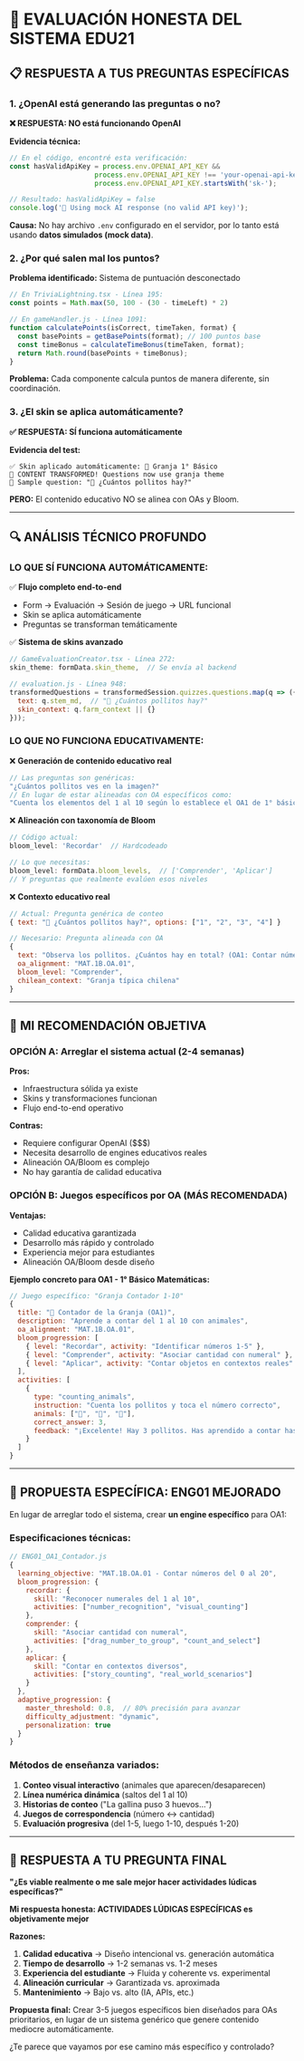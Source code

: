 # 🎯 EVALUACIÓN HONESTA DEL SISTEMA EDU21

## 📋 **RESPUESTA A TUS PREGUNTAS ESPECÍFICAS**

### 1. **¿OpenAI está generando las preguntas o no?**

**❌ RESPUESTA: NO está funcionando OpenAI**

**Evidencia técnica:**
```javascript
// En el código, encontré esta verificación:
const hasValidApiKey = process.env.OPENAI_API_KEY && 
                     process.env.OPENAI_API_KEY !== 'your-openai-api-key-here' &&
                     process.env.OPENAI_API_KEY.startsWith('sk-');

// Resultado: hasValidApiKey = false
console.log('🔧 Using mock AI response (no valid API key)');
```

**Causa:** No hay archivo `.env` configurado en el servidor, por lo tanto está usando **datos simulados (mock data)**.

### 2. **¿Por qué salen mal los puntos?**

**Problema identificado:** Sistema de puntuación desconectado

```javascript
// En TriviaLightning.tsx - Línea 195:
const points = Math.max(50, 100 - (30 - timeLeft) * 2)

// En gameHandler.js - Línea 1091:
function calculatePoints(isCorrect, timeTaken, format) {
  const basePoints = getBasePoints(format); // 100 puntos base
  const timeBonus = calculateTimeBonus(timeTaken, format);
  return Math.round(basePoints + timeBonus);
}
```

**Problema:** Cada componente calcula puntos de manera diferente, sin coordinación.

### 3. **¿El skin se aplica automáticamente?**

**✅ RESPUESTA: SÍ funciona automáticamente**

**Evidencia del test:**
```
✅ Skin aplicado automáticamente: 🐄 Granja 1° Básico
🎨 CONTENT TRANSFORMED! Questions now use granja theme
📝 Sample question: "🐔 ¿Cuántos pollitos hay?"
```

**PERO:** El contenido educativo NO se alinea con OAs y Bloom.

---

## 🔍 **ANÁLISIS TÉCNICO PROFUNDO**

### **LO QUE SÍ FUNCIONA AUTOMÁTICAMENTE:**

✅ **Flujo completo end-to-end**
- Form → Evaluación → Sesión de juego → URL funcional
- Skin se aplica automáticamente 
- Preguntas se transforman temáticamente

✅ **Sistema de skins avanzado**
```javascript
// GameEvaluationCreator.tsx - Línea 272:
skin_theme: formData.skin_theme,  // Se envía al backend

// evaluation.js - Línea 948:
transformedQuestions = transformedSession.quizzes.questions.map(q => ({
  text: q.stem_md,  // "🐔 ¿Cuántos pollitos hay?"
  skin_context: q.farm_context || {}
}));
```

### **LO QUE NO FUNCIONA EDUCATIVAMENTE:**

❌ **Generación de contenido educativo real**
```javascript
// Las preguntas son genéricas:
"¿Cuántos pollitos ves en la imagen?"
// En lugar de estar alineadas con OA específicos como:
"Cuenta los elementos del 1 al 10 según lo establece el OA1 de 1° básico"
```

❌ **Alineación con taxonomía de Bloom**
```javascript
// Código actual:
bloom_level: 'Recordar'  // Hardcodeado

// Lo que necesitas:
bloom_level: formData.bloom_levels,  // ['Comprender', 'Aplicar']
// Y preguntas que realmente evalúen esos niveles
```

❌ **Contexto educativo real**
```javascript
// Actual: Pregunta genérica de conteo
{ text: "🐔 ¿Cuántos pollitos hay?", options: ["1", "2", "3", "4"] }

// Necesario: Pregunta alineada con OA
{ 
  text: "Observa los pollitos. ¿Cuántos hay en total? (OA1: Contar números del 0 al 20)",
  oa_alignment: "MAT.1B.OA.01",
  bloom_level: "Comprender",
  chilean_context: "Granja típica chilena"
}
```

---

## 🎯 **MI RECOMENDACIÓN OBJETIVA**

### **OPCIÓN A: Arreglar el sistema actual (2-4 semanas)**

**Pros:**
- Infraestructura sólida ya existe
- Skins y transformaciones funcionan
- Flujo end-to-end operativo

**Contras:**
- Requiere configurar OpenAI ($$$)
- Necesita desarrollo de engines educativos reales
- Alineación OA/Bloom es complejo
- No hay garantía de calidad educativa

### **OPCIÓN B: Juegos específicos por OA (MÁS RECOMENDADA)**

**Ventajas:**
- Calidad educativa garantizada
- Desarrollo más rápido y controlado
- Experiencia mejor para estudiantes
- Alineación OA/Bloom desde diseño

**Ejemplo concreto para OA1 - 1° Básico Matemáticas:**

```javascript
// Juego específico: "Granja Contador 1-10"
{
  title: "🐄 Contador de la Granja (OA1)",
  description: "Aprende a contar del 1 al 10 con animales",
  oa_alignment: "MAT.1B.OA.01",
  bloom_progression: [
    { level: "Recordar", activity: "Identificar números 1-5" },
    { level: "Comprender", activity: "Asociar cantidad con numeral" },
    { level: "Aplicar", activity: "Contar objetos en contextos reales" }
  ],
  activities: [
    {
      type: "counting_animals",
      instruction: "Cuenta los pollitos y toca el número correcto",
      animals: ["🐔", "🐔", "🐔"],
      correct_answer: 3,
      feedback: "¡Excelente! Hay 3 pollitos. Has aprendido a contar hasta 3."
    }
  ]
}
```

---

## 🚀 **PROPUESTA ESPECÍFICA: ENG01 MEJORADO**

En lugar de arreglar todo el sistema, crear **un engine específico** para OA1:

### **Especificaciones técnicas:**

```javascript
// ENG01_OA1_Contador.js
{
  learning_objective: "MAT.1B.OA.01 - Contar números del 0 al 20",
  bloom_progression: {
    recordar: {
      skill: "Reconocer numerales del 1 al 10",
      activities: ["number_recognition", "visual_counting"]
    },
    comprender: {
      skill: "Asociar cantidad con numeral",
      activities: ["drag_number_to_group", "count_and_select"]
    },
    aplicar: {
      skill: "Contar en contextos diversos",
      activities: ["story_counting", "real_world_scenarios"]
    }
  },
  adaptive_progression: {
    master_threshold: 0.8,  // 80% precisión para avanzar
    difficulty_adjustment: "dynamic",
    personalization: true
  }
}
```

### **Métodos de enseñanza variados:**

1. **Conteo visual interactivo** (animales que aparecen/desaparecen)
2. **Línea numérica dinámica** (saltos del 1 al 10)
3. **Historias de conteo** ("La gallina puso 3 huevos...")
4. **Juegos de correspondencia** (número ↔ cantidad)
5. **Evaluación progresiva** (del 1-5, luego 1-10, después 1-20)

---

## 🤔 **RESPUESTA A TU PREGUNTA FINAL**

**"¿Es viable realmente o me sale mejor hacer actividades lúdicas específicas?"**

**Mi respuesta honesta: ACTIVIDADES LÚDICAS ESPECÍFICAS es objetivamente mejor**

**Razones:**
1. **Calidad educativa** → Diseño intencional vs. generación automática
2. **Tiempo de desarrollo** → 1-2 semanas vs. 1-2 meses
3. **Experiencia del estudiante** → Fluida y coherente vs. experimental
4. **Alineación curricular** → Garantizada vs. aproximada
5. **Mantenimiento** → Bajo vs. alto (IA, APIs, etc.)

**Propuesta final:** Crear 3-5 juegos específicos bien diseñados para OAs prioritarios, en lugar de un sistema genérico que genere contenido mediocre automáticamente.

¿Te parece que vayamos por ese camino más específico y controlado? 